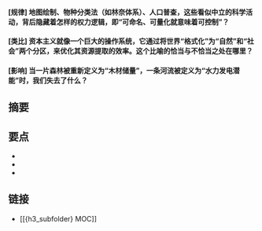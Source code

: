 #### [规律] 地图绘制、物种分类法（如林奈体系）、人口普查，这些看似中立的科学活动，背后隐藏着怎样的权力逻辑，即“可命名、可量化就意味着可控制”？


#### [类比] 资本主义就像一个巨大的操作系统，它通过将世界“格式化”为“自然”和“社会”两个分区，来优化其资源提取的效率。这个比喻的恰当与不恰当之处在哪里？


#### [影响] 当一片森林被重新定义为“木材储量”，一条河流被定义为“水力发电潜能”时，我们失去了什么？


## 摘要


## 要点

- 
- 
- 

## 链接

- [[{h3_subfolder} MOC]]
